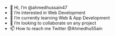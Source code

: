 - 👋 Hi, I’m @ahmedhussain47
- 👀 I’m interested in Web Development
- 🌱 I’m currently learning Web & App Development
- 💞️ I’m looking to collaborate on any project
- 📫 How to reach me Twitter @Ahmedhu55ain

<!---
ahmedhussain47/ahmedhussain47 is a ✨ special ✨ repository because its `README.md` (this file) appears on your GitHub profile.
You can click the Preview link to take a look at your changes.
--->
